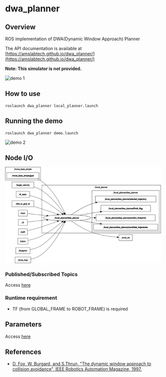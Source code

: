 # dwa_planner

## Overview

ROS implementation of DWA(Dynamic Window Approach) Planner

The API documentation is available at [https://amslabtech.github.io/dwa_planner/](https://amslabtech.github.io/dwa_planner/)

**Note: This simulator is not provided.**

![demo 1](docs/images/dwa_planner_demo_1.gif)

## How to use

```
roslaunch dwa_planner local_planner.launch
```

## Running the demo

```
roslaunch dwa_planner demo.launch
```

![demo 2](docs/images/dwa_planner_demo_2.gif)

## Node I/O

![Node I/O](docs/images/dwa_planner_io.png)

### Published/Subscribed Topics

Access [here](docs/Topics.md)

### Runtime requirement

- TF (from GLOBAL_FRAME to ROBOT_FRAME) is required

## Parameters

Access [here](docs/Parameters.md)

## References

- [D. Fox, W. Burgard, and S.Thrun, "The dynamic window approach to collision avoidance", IEEE Robotics Automation Magazine, 1997.](https://ieeexplore.ieee.org/abstract/document/580977)
